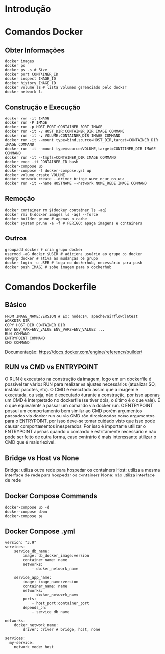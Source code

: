 # Introdução

# Comandos Docker
## Obter Informações
```
docker images
docker ps
docker ps -s # Size
docker port CONTAINER_ID
docker inspect IMAGE_ID
docker history IMAGE_ID
docker volume ls # lista volumes gerenciado pelo docker
docker network ls
```

## Construção e Execução
```
docker run -it IMAGE
docker run -P IMAGE
docker run -p HOST_PORT:CONTAINER_PORT IMAGE
docker run -it -v HOST_DIR:CONTAINER_DIR IMAGE COMMAND
docker run -it -v VOLUME:CONTAINER_DIR IMAGE COMMAND
docker run -it --mount type=bind,source=HOST_DIR,target=CONTAINER_DIR IMAGE COMMAND
docker run -it --mount type=source=VOLUME,target=CONTAINER_DIR IMAGE COMMAND
docker run -it --tmpfs=CONTAINER_DIR IMAGE COMMAND
docker exec -it CONTAINER_ID bash
docker-compose up
docker-compose -f docker-compose.yml up
docker volume create VOLUME
docker network create --driver bridge NOME_REDE_BRIDGE
docker run -it --name HOSTNAME --network NOME_REDE IMAGE COMMAND
```

## Remoção
```
docker container rm $(docker container ls -aq)
docker rmi $(docker images ls -aq) --force
docker builder prune # apenas o cache
docker system prune -a -f # PERIGO: apaga imagens e containers
```
## Outros
```
groupadd docker # cria grupo docker
usermod -aG docker $USER # adiciona usuário ao grupo do docker
newgrp docker # ativa as mudanças de grupo
docker login -u USER # loga no dockerhub, necessário para push
docker push IMAGE # sobe imagem para o dockerhub
```

# Comandos Dockerfile

## Básico
```
FROM IMAGE_NAME:VERSION # Ex: node:14, apache/airflow:latest
WORKDIR DIR
COPY HOST_DIR CONTAINER_DIR
ENV ENV_VAR=ENV_VALUE ENV_VAR2=ENV_VALUE2 ...
RUN COMMAND
ENTRYPOINT COMMAND
CMD COMMAND
```
Documentação: https://docs.docker.com/engine/reference/builder/

## RUN vs CMD vs ENTRYPOINT
O RUN é executado na construção da imagem, logo em um dockerfile é possível ter vários RUN para realizar os ajustes necessários (atualizar SO, instalar pacotes, etc). O CMD é executado assim que a imagem é executada, ou seja, não é executado durante a construção, por isso apenas um CMD é interpretado no dockerfile (se tiver dois, o último é o que vale). É o que equivalente a passar um comando via docker run. O ENTRYPOINT possui um comportamento bem similar ao CMD porém argumentos passados via docker run ou via CMD são direcionados como argumentos para o ENTRYPOINT, por isso deve-se tomar cuidado visto que isso pode causar comportamentos inesperados. Por isso é importante utilizar o ENTRYPOINT apenas quando o comando é estritamente necessário e não pode ser feito de outra forma, caso contrário é mais interessante utilizar o CMD que é mais flexivel.

## Bridge vs Host vs None
Bridge: utiliza outra rede para hospedar os containers
Host: utiliza a mesma interface de rede para hospedar os containers
None: não utiliza interface de rede

## Docker Compose Commands
```
docker-compose up -d
docker-compose down
docker-compose ps
```

## Docker Compose .yml
```
version: "3.9"
services:
    service_db_name:
        image: db_docker_image:version
        container_name: name
        networks:
            - docker_network_name

    service_app_name:
        image: image_name:version
        container_name: name
        networks:
            - docker_network_name
        ports:
            - host_port:container_port
        depends_on:
            - service_db_name

networks:
    docker_network_name:
        driver: driver # bridge, host, none

services:
  my-service:
    network_mode: host
```
